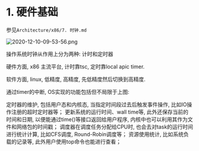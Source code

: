 
# 1. 硬件基础

参见`Architecture/x86/7. 时钟.md`


![2020-12-10-09-53-56.png](./images/2020-12-10-09-53-56.png)

操作系统时钟从作用上分为两种: 计时和定时器

硬件方面, x86 主流平台, 计时靠tsc, 定时靠local apic timer. 

软件方面, linux, 低精度, 高精度, 先低精度然后切换到高精度. 

通过timer的中断, OS实现的功能包括但不局限于上图: 

定时器的维护, 包括用户态和内核态, 当指定时间段过去后触发事件操作, 比如IO操作注册的超时定时器等；
更新系统的运行时间、wall time等, 此外还保存当前的时间和日期, 以便能通过time()等接口返回给用户程序, 内核中也可以利用其作为文件和网络包的时间戳；
调度器在调度任务分配给CPU时, 也会去对task的运行时间进行统计计算, 比如CFS调度, Round-Robin调度等；
资源使用统计, 比如系统负载的记录等, 此外用户使用top命令也能进行查看；




